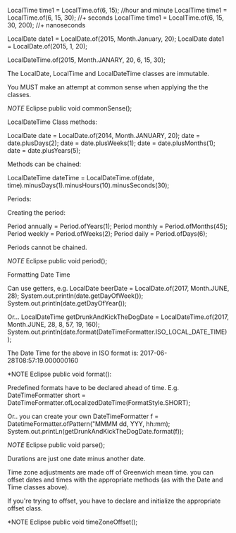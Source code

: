 LocalTime time1 = LocalTime.of(6, 15);              //hour and minute
LocalTime time1 = LocalTime.of(6, 15, 30);          //+ seconds
LocalTime time1 = LocalTime.of(6, 15, 30, 200);     //+ nanoseconds

LocalDate date1 = LocalDate.of(2015, Month.January, 20);
LocalDate date1 = LocalDate.of(2015, 1, 20);

LocalDateTime.of(2015, Month.JANARY, 20, 6, 15, 30);

The LocalDate, LocalTime and LocalDateTime classes are immutable.

You MUST make an attempt at common sense when applying the the classes. 

*NOTE* Eclipse public void commonSense();

LocalDateTime Class methods:

LocalDate date = LocalDate.of(2014, Month.JANUARY, 20);
date = date.plusDays(2);
date = date.plusWeeks(1);
date = date.plusMonths(1);
date = date.plusYears(5);

Methods can be chained:

LocalDateTime dateTime = LocalDateTime.of(date, time).minusDays(1).minusHours(10).minusSeconds(30);

Periods: 

Creating the period:

Period annually = Period.ofYears(1);
Period monthly = Period.ofMonths(45);
Period weekly = Period.ofWeeks(2);
Period daily = Period.ofDays(6);

Periods cannot be chained. 

*NOTE* Eclipse public void period();

Formatting Date Time

Can use getters, e.g.
	LocalDate beerDate = LocalDate.of(2017, Month.JUNE, 28);
	System.out.println(date.getDayOfWeek());
	System.out.println(date.getDayOfYear());
	
Or...
	LocalDateTime getDrunkAndKickTheDogDate = LocalDateTime.of(2017, Month.JUNE, 28, 8, 57, 19, 160);
	System.out.println(date.format(DateTimeFormatter.ISO_LOCAL_DATE_TIME));

The Date Time for the above in ISO format is:
	2017-06-28T08:57:19.000000160
	
*NOTE Eclipse public void format():
	
Predefined formats have to be declared ahead of time. E.g.
	DateTimeFormatter short = DateTimeFormatter.ofLocalizedDateTime(FormatStyle.SHORT);

Or.. you can create your own
	DateTimeFormatter f = DatetimeFormatter.ofPattern("MMMM dd, YYY, hh:mm);
	System.out.printLn(getDrunkAndKickTheDogDate.format(f));
	
*NOTE* Eclipse public void parse();

Durations are just one date minus another date.

Time zone adjustments are made off of Greenwich mean time.
	you can offset dates and times with the appropriate methods (as with the Date and Time classes 
	above).
	
If you're trying to offset, you have to declare and initialize the appropriate offset class.

*NOTE Eclipse public void timeZoneOffset();
	
	
	
	
	


